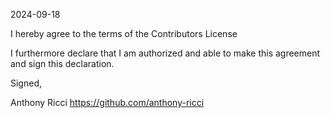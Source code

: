 2024-09-18

I hereby agree to the terms of the Contributors License

I furthermore declare that I am authorized and able to make this
agreement and sign this declaration.

Signed,

Anthony Ricci
https://github.com/anthony-ricci
